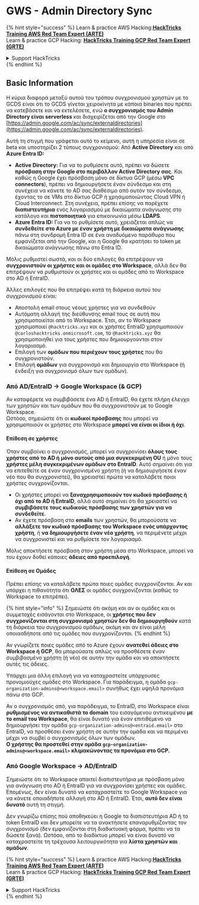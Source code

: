 # GWS - Admin Directory Sync

{% hint style="success" %}
Learn & practice AWS Hacking:<img src="../../../.gitbook/assets/image (1) (1) (1) (1).png" alt="" data-size="line">[**HackTricks Training AWS Red Team Expert (ARTE)**](https://training.hacktricks.xyz/courses/arte)<img src="../../../.gitbook/assets/image (1) (1) (1) (1).png" alt="" data-size="line">\
Learn & practice GCP Hacking: <img src="../../../.gitbook/assets/image (2) (1).png" alt="" data-size="line">[**HackTricks Training GCP Red Team Expert (GRTE)**<img src="../../../.gitbook/assets/image (2) (1).png" alt="" data-size="line">](https://training.hacktricks.xyz/courses/grte)

<details>

<summary>Support HackTricks</summary>

* Check the [**subscription plans**](https://github.com/sponsors/carlospolop)!
* **Join the** 💬 [**Discord group**](https://discord.gg/hRep4RUj7f) or the [**telegram group**](https://t.me/peass) or **follow** us on **Twitter** 🐦 [**@hacktricks\_live**](https://twitter.com/hacktricks_live)**.**
* **Share hacking tricks by submitting PRs to the** [**HackTricks**](https://github.com/carlospolop/hacktricks) and [**HackTricks Cloud**](https://github.com/carlospolop/hacktricks-cloud) github repos.

</details>
{% endhint %}

## Basic Information

Η κύρια διαφορά μεταξύ αυτού του τρόπου συγχρονισμού χρηστών με το GCDS είναι ότι το GCDS γίνεται χειροκίνητα με κάποια binaries που πρέπει να κατεβάσετε και να εκτελέσετε, ενώ **ο συγχρονισμός του Admin Directory είναι serverless** και διαχειρίζεται από την Google στο [https://admin.google.com/ac/sync/externaldirectories](https://admin.google.com/ac/sync/externaldirectories).

Αυτή τη στιγμή που γράφεται αυτό το κείμενο, αυτή η υπηρεσία είναι σε beta και υποστηρίζει 2 τύπους συγχρονισμού: Από **Active Directory** και από **Azure Entra ID:**

* **Active Directory:** Για να το ρυθμίσετε αυτό, πρέπει να δώσετε **πρόσβαση στην Google στο περιβάλλον Active Directory σας**. Και καθώς η Google έχει πρόσβαση μόνο σε δίκτυα GCP (μέσω **VPC connectors**), πρέπει να δημιουργήσετε έναν σύνδεσμο και στη συνέχεια να κάνετε το AD σας διαθέσιμο από αυτόν τον σύνδεσμο, έχοντας το σε VMs στο δίκτυο GCP ή χρησιμοποιώντας Cloud VPN ή Cloud Interconnect. Στη συνέχεια, πρέπει επίσης να παρέχετε **διαπιστευτήρια** ενός λογαριασμού με δικαιώματα ανάγνωσης στο κατάλογο και **πιστοποιητικό** για επικοινωνία μέσω **LDAPS**.
* **Azure Entra ID:** Για να το ρυθμίσετε αυτό, χρειάζεται απλώς να **συνδεθείτε στο Azure με έναν χρήστη με δικαιώματα ανάγνωσης** πάνω στη συνδρομή Entra ID σε ένα αναδυόμενο παράθυρο που εμφανίζεται από την Google, και η Google θα κρατήσει το token με δικαιώματα ανάγνωσης πάνω στο Entra ID.

Μόλις ρυθμιστεί σωστά, και οι δύο επιλογές θα επιτρέψουν να **συγχρονιστούν οι χρήστες και οι ομάδες στο Workspace**, αλλά δεν θα επιτρέψουν να ρυθμιστούν οι χρήστες και οι ομάδες από το Workspace στο AD ή EntraID.

Άλλες επιλογές που θα επιτρέψει κατά τη διάρκεια αυτού του συγχρονισμού είναι:

* Αποστολή email στους νέους χρήστες για να συνδεθούν
* Αυτόματη αλλαγή της διεύθυνσης email τους σε αυτή που χρησιμοποιείται από το Workspace. Έτσι, αν το Workspace χρησιμοποιεί `@hacktricks.xyz` και οι χρήστες EntraID χρησιμοποιούν `@carloshacktricks.onmicrosoft.com`, το `@hacktricks.xyz` θα χρησιμοποιηθεί για τους χρήστες που δημιουργούνται στον λογαριασμό.
* Επιλογή των **ομάδων που περιέχουν τους χρήστες** που θα συγχρονιστούν.
* Επιλογή **ομάδων** για συγχρονισμό και δημιουργία στο Workspace (ή ένδειξη για συγχρονισμό όλων των ομάδων).

### Από AD/EntraID -> Google Workspace (& GCP)

Αν καταφέρετε να συμβιβάσετε ένα AD ή EntraID, θα έχετε πλήρη έλεγχο των χρηστών και των ομάδων που θα συγχρονιστούν με το Google Workspace.\
Ωστόσο, σημειώστε ότι οι **κωδικοί πρόσβασης** που μπορεί να χρησιμοποιούν οι χρήστες στο Workspace **μπορεί να είναι οι ίδιοι ή όχι**.

#### Επίθεση σε χρήστες

Όταν συμβαίνει ο συγχρονισμός, μπορεί να συγχρονίσει **όλους τους χρήστες από το AD ή μόνο αυτούς από μια συγκεκριμένη OU** ή μόνο τους **χρήστες μέλη συγκεκριμένων ομάδων στο EntraID**. Αυτό σημαίνει ότι για να επιτεθείτε σε έναν συγχρονισμένο χρήστη (ή να δημιουργήσετε έναν νέο που θα συγχρονιστεί), θα χρειαστεί πρώτα να καταλάβετε ποιοι χρήστες συγχρονίζονται.

* Οι χρήστες μπορεί να **ξαναχρησιμοποιούν τον κωδικό πρόσβασης ή όχι από το AD ή EntraID**, αλλά αυτό σημαίνει ότι θα χρειαστεί να **συμβιβάσετε τους κωδικούς πρόσβασης των χρηστών για να συνδεθείτε**.
* Αν έχετε πρόσβαση στα **emails** των χρηστών, θα μπορούσατε να **αλλάξετε τον κωδικό πρόσβασης του Workspace ενός υπάρχοντος χρήστη**, ή **να δημιουργήσετε έναν νέο χρήστη**, να περιμένετε μέχρι να συγχρονιστεί και να ρυθμίσετε τον λογαριασμό.

Μόλις αποκτήσετε πρόσβαση στον χρήστη μέσα στο Workspace, μπορεί να του έχουν δοθεί κάποιες **άδειες από προεπιλογή**.

#### Επίθεση σε Ομάδες

Πρέπει επίσης να καταλάβετε πρώτα ποιες ομάδες συγχρονίζονται. Αν και υπάρχει η πιθανότητα ότι **ΟΛΕΣ** οι ομάδες συγχρονίζονται (καθώς το Workspace το επιτρέπει).

{% hint style="info" %}
Σημειώστε ότι ακόμη και αν οι ομάδες και οι συμμετοχές εισάγονται στο Workspace, οι **χρήστες που δεν συγχρονίζονται στη συγχρονισμό χρηστών δεν θα δημιουργηθούν** κατά τη διάρκεια του συγχρονισμού ομάδων, ακόμη και αν είναι μέλη οποιασδήποτε από τις ομάδες που συγχρονίζονται.
{% endhint %}

Αν γνωρίζετε ποιες ομάδες από το Azure έχουν **ανατεθεί άδειες στο Workspace ή GCP**, θα μπορούσατε απλώς να προσθέσετε έναν συμβιβασμένο χρήστη (ή νέο) σε αυτήν την ομάδα και να αποκτήσετε αυτές τις άδειες.

Υπάρχει μια άλλη επιλογή για να καταχραστείτε υπάρχουσες προνομιούχες ομάδες στο Workspace. Για παράδειγμα, η ομάδα `gcp-organization-admins@<workspace.email>` συνήθως έχει υψηλά προνόμια πάνω στο GCP.

Αν ο συγχρονισμός από, για παράδειγμα, το EntraID, στο Workspace είναι **ρυθμισμένος να αντικαθιστά το domain** του εισαγόμενου αντικειμένου **με το email του Workspace**, θα είναι δυνατό για έναν επιτιθέμενο να δημιουργήσει την ομάδα `gcp-organization-admins@<entraid.email>` στο EntraID, να προσθέσει έναν χρήστη σε αυτήν την ομάδα και να περιμένει μέχρι να συμβεί ο συγχρονισμός όλων των ομάδων.\
**Ο χρήστης θα προστεθεί στην ομάδα `gcp-organization-admins@<workspace.email>` κλιμακώνοντας τα προνόμια στο GCP.**

### Από Google Workspace -> AD/EntraID

Σημειώστε ότι το Workspace απαιτεί διαπιστευτήρια με πρόσβαση μόνο για ανάγνωση στο AD ή EntraID για να συγχρονίσει χρήστες και ομάδες. Επομένως, δεν είναι δυνατό να καταχραστείτε το Google Workspace για να κάνετε οποιαδήποτε αλλαγή στο AD ή EntraID. Έτσι, **αυτό δεν είναι δυνατό** αυτή τη στιγμή.

Δεν γνωρίζω επίσης πού αποθηκεύει η Google τα διαπιστευτήρια AD ή το token EntraID και δεν μπορείτε να τα ανακτήσετε επαναρυθμίζοντας τον συγχρονισμό (δεν εμφανίζονται στη διαδικτυακή φόρμα, πρέπει να τα δώσετε ξανά). Ωστόσο, από το διαδίκτυο μπορεί να είναι δυνατό να καταχραστείτε τη τρέχουσα λειτουργικότητα για **λίστα χρηστών και ομάδων**.

{% hint style="success" %}
Learn & practice AWS Hacking:<img src="../../../.gitbook/assets/image (1) (1) (1) (1).png" alt="" data-size="line">[**HackTricks Training AWS Red Team Expert (ARTE)**](https://training.hacktricks.xyz/courses/arte)<img src="../../../.gitbook/assets/image (1) (1) (1) (1).png" alt="" data-size="line">\
Learn & practice GCP Hacking: <img src="../../../.gitbook/assets/image (2) (1).png" alt="" data-size="line">[**HackTricks Training GCP Red Team Expert (GRTE)**<img src="../../../.gitbook/assets/image (2) (1).png" alt="" data-size="line">](https://training.hacktricks.xyz/courses/grte)

<details>

<summary>Support HackTricks</summary>

* Check the [**subscription plans**](https://github.com/sponsors/carlospolop)!
* **Join the** 💬 [**Discord group**](https://discord.gg/hRep4RUj7f) or the [**telegram group**](https://t.me/peass) or **follow** us on **Twitter** 🐦 [**@hacktricks\_live**](https://twitter.com/hacktricks_live)**.**
* **Share hacking tricks by submitting PRs to the** [**HackTricks**](https://github.com/carlospolop/hacktricks) and [**HackTricks Cloud**](https://github.com/carlospolop/hacktricks-cloud) github repos.

</details>
{% endhint %}
